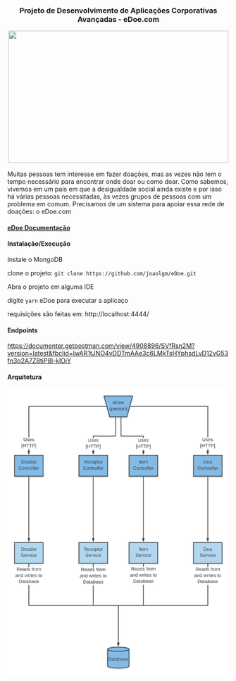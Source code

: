 <h3 align="center">
  Projeto de Desenvolvimento de Aplicações Corporativas Avançadas - eDoe.com
</h3>

<p align="center">
  <img src="https://lh3.googleusercontent.com/CialLrx1z-gxQBFmWHV_Bz-qy35TFjYHm7SC34IulYqkUQDmRc6glIpNHstyYu0C61-D-ILjk1VppH3Q54Ws54fmdo4fEl7gK24lMd_dx1J40JZjBM75Yh1Ru30SXksJPB2GgbAa" width="500" height="300">
</p>

  Muitas pessoas tem interesse em fazer doações, mas as vezes não tem o tempo necessário para encontrar onde doar ou como doar. Como sabemos, vivemos em um país em que a desigualdade social ainda existe e por isso há várias pessoas necessitadas, às vezes grupos de pessoas com um problema em comum. Precisamos de um sistema para apoiar essa rede de doações: o eDoe.com

<h4>
  <a href="https://docs.google.com/document/d/e/2PACX-1vST2TI5lDbtMlv8rhFYJkYnrfgqzyWDv6DDvvAajz3_KK4tAs_UnAbYdI6oeMQA6jEHo5HwUAatHmd8/pub">eDoe Documentação</a>
</h4>

<h4>
  Instalação/Execução
</h4>

Instale o MongoDB

clone o projeto: `git clone https://github.com/joaolgm/eDoe.git`

Abra o projeto em alguma IDE

digite `yarn` eDoe para executar a aplicaço

requisições são feitas em: http://localhost:4444/

<h4>
  Endpoints
</h4>

https://documenter.getpostman.com/view/4908896/SVfRsn2M?version=latest&fbclid=IwAR1tJNO4vDDTmAAe3c6LMkTsHYphsdLvD12vG53fn3q2A7Z8tiP8I-klOiY


<h4>
  Arquitetura
</h4>

<p align="center">
  <img src="https://github.com/joaolgm/eDoe/blob/master/diagrama.png?raw=true" width="550" height="650">
</p>
